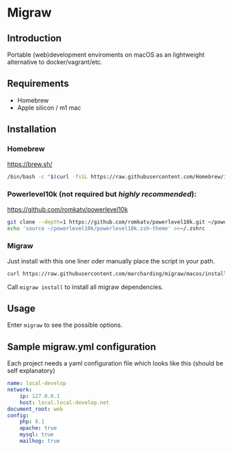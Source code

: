 # Migraw

## Introduction

Portable (web)development enviroments on macOS as an lightweight alternative to docker/vagrant/etc.

## Requirements

- Homebrew
- Apple silicon / m1 mac

## Installation

### Homebrew

https://brew.sh/

```bash
/bin/bash -c "$(curl -fsSL https://raw.githubusercontent.com/Homebrew/install/HEAD/install.sh)"
```

### Powerlevel10k (not required but ***highly recommended***):

https://github.com/romkatv/powerlevel10k

```bash
git clone --depth=1 https://github.com/romkatv/powerlevel10k.git ~/powerlevel10k
echo 'source ~/powerlevel10k/powerlevel10k.zsh-theme' >>~/.zshrc
```

### Migraw

Just install with this one liner oder manually place the script in your path.

```bash
curl https://raw.githubusercontent.com/marcharding/migraw/macos/install.sh | bash
```

Call `migraw install` to install all migraw dependencies.

## Usage

Enter `migraw` to see the possible options.

## Sample migraw.yml configuration

Each project needs a yaml configuration file which looks like this
(should be self explanatory)

```yml
name: local-develop
network:
    ip: 127.0.0.1
    host: local.local-develop.net
document_root: web
config:
    php: 8.1
    apache: true
    mysql: true
    mailhog: true
```

